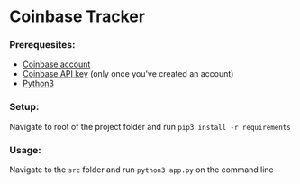 # Coinbase Tracker
### Prerequesites:
* [Coinbase account](https://www.coinbase.com/signup)
* [Coinbase API key](https://www.coinbase.com/settings/api) (only once you've created an account)
* [Python3](https://www.python.org/downloads)
### Setup:
Navigate to root of the project folder and run `pip3 install -r requirements`
### Usage:
Navigate to the `src` folder and run `python3 app.py` on the command line
